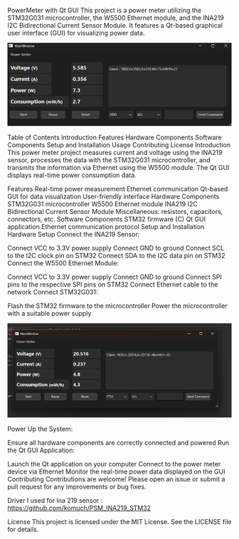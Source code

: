 PowerMeter with Qt GUI
This project is a power meter utilizing the STM32G031 microcontroller, the W5500 Ethernet module, and the INA219 I2C Bidirectional Current Sensor Module. It features a Qt-based graphical user interface (GUI) for visualizing power data.

![Sample](https://github.com/Emrecanbl/PowerMeter-with-Qt-Gui/blob/main/Screenshot.png?raw=true)

Table of Contents
Introduction
Features
Hardware Components
Software Components
Setup and Installation
Usage
Contributing
License
Introduction
This power meter project measures current and voltage using the INA219 sensor, processes the data with the STM32G031 microcontroller, and transmits the information via Ethernet using the W5500 module. The Qt GUI displays real-time power consumption data.

Features
Real-time power measurement
Ethernet communication
Qt-based GUI for data visualization
User-friendly interface
Hardware Components
STM32G031 microcontroller
W5500 Ethernet module
INA219 I2C Bidirectional Current Sensor Module
Miscellaneous: resistors, capacitors, connectors, etc.
Software Components
STM32 firmware (C)
Qt GUI application
Ethernet communication protocol
Setup and Installation
Hardware Setup
Connect the INA219 Sensor:

Connect VCC to 3.3V power supply
Connect GND to ground
Connect SCL to the I2C clock pin on STM32
Connect SDA to the I2C data pin on STM32
Connect the W5500 Ethernet Module:

Connect VCC to 3.3V power supply
Connect GND to ground
Connect SPI pins to the respective SPI pins on STM32
Connect Ethernet cable to the network
Connect STM32G031:

Flash the STM32 firmware to the microcontroller
Power the microcontroller with a suitable power supply

![Sample](https://github.com/Emrecanbl/PowerMeter-with-Qt-Gui/blob/main/Screenshot_1.png?raw=true)

Power Up the System:

Ensure all hardware components are correctly connected and powered
Run the Qt GUI Application:

Launch the Qt application on your computer
Connect to the power meter device via Ethernet
Monitor the real-time power data displayed on the GUI
Contributing
Contributions are welcome! Please open an issue or submit a pull request for any improvements or bug fixes.


Driver I used for Ina 219 sensor :
https://github.com/komuch/PSM_INA219_STM32


License
This project is licensed under the MIT License. See the LICENSE file for details.

